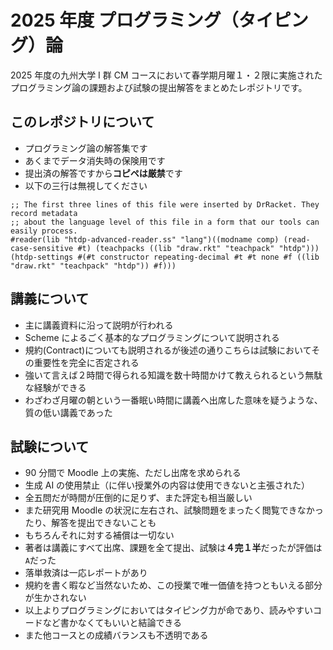 # 2025 年度 プログラミング（タイピング）論

2025 年度の九州大学 Ⅰ 群 CM コースにおいて春学期月曜１・２限に実施されたプログラミング論の課題および試験の提出解答をまとめたレポジトリです。

## このレポジトリについて

- プログラミング論の解答集です
- あくまでデータ消失時の保険用です
- 提出済の解答ですから**コピペは厳禁**です
- 以下の三行は無視してください

```racket
;; The first three lines of this file were inserted by DrRacket. They record metadata
;; about the language level of this file in a form that our tools can easily process.
#reader(lib "htdp-advanced-reader.ss" "lang")((modname comp) (read-case-sensitive #t) (teachpacks ((lib "draw.rkt" "teachpack" "htdp"))) (htdp-settings #(#t constructor repeating-decimal #t #t none #f ((lib "draw.rkt" "teachpack" "htdp")) #f)))
```

## 講義について

- 主に講義資料に沿って説明が行われる
- Scheme によるごく基本的なプログラミングについて説明される
- 規約(Contract)についても説明されるが後述の通りこちらは試験においてその重要性を完全に否定される
- 強いて言えば２時間で得られる知識を数十時間かけて教えられるという無駄な経験ができる
- わざわざ月曜の朝という一番眠い時間に講義へ出席した意味を疑うような、質の低い講義であった

## 試験について

- 90 分間で Moodle 上の実施、ただし出席を求められる
- 生成 AI の使用禁止（に伴い授業外の内容は使用できないと主張された）
- 全五問だが時間が圧倒的に足りず、また評定も相当厳しい
- また研究用 Moodle の状況に左右され、試験問題をまったく閲覧できなかったり、解答を提出できないことも
- もちろんそれに対する補償は一切ない
- 著者は講義にすべて出席、課題を全て提出、試験は**４完１半**だったが評価は`A`だった
- 落単救済は一応レポートがあり
- 規約を書く暇など当然ないため、この授業で唯一価値を持つともいえる部分が生かされない
- 以上よりプログラミングにおいてはタイピング力が命であり、読みやすいコードなど書かなくてもいいと結論できる
- また他コースとの成績バランスも不透明である
